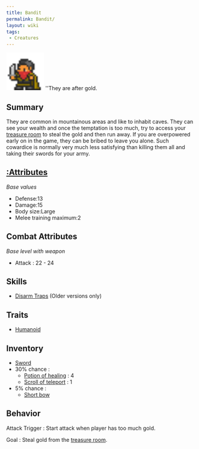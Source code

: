 ```yaml
---
title: Bandit
permalink: Bandit/
layout: wiki
tags:
 - Creatures
---
```


<img src="bandit.png" title="fig:bandit.png" alt="bandit.png" width="100" />
''They are after gold.

Summary
-------

They are common in mountainous areas and like to inhabit caves. They can
see your wealth and once the temptation is too much, try to access your
[treasure room](:Treasure_Room "wikilink") to steal the gold and then
run away. If you are overpowered early on in the game, they can be
bribed to leave you alone. Such cowardice is normally very much less
satisfying than killing them all and taking their swords for your army.

[:Attributes](:Attributes "wikilink")
-------------------------------------

*Base values*

-   Defense:13
-   Damage:15
-   Body size:Large
-   Melee training maximum:2

Combat Attributes
-----------------

*Base level with weapon*

-   Attack : 22 - 24

Skills
------

-   [Disarm Traps](:Skills#Disarm_Traps "wikilink") (Older versions
    only)

Traits
------

-   [Humanoid](:Traits#Humanoid "wikilink")

Inventory
---------

-   [Sword](:Weapons#Sword "wikilink")
-   30% chance :
    -   [Potion of healing](:Consumables#Potion_of_Healing "wikilink") :
        4
    -   [Scroll of teleport](:Consumables#Scroll_of_Teleport "wikilink")
        : 1
-   5% chance :
    -   [Short bow](:Weapons#Short_Bow "wikilink")

Behavior
--------

Attack Trigger : Start attack when player has too much gold.

Goal : Steal gold from the [treasure room](:Treasure_Room "wikilink").
